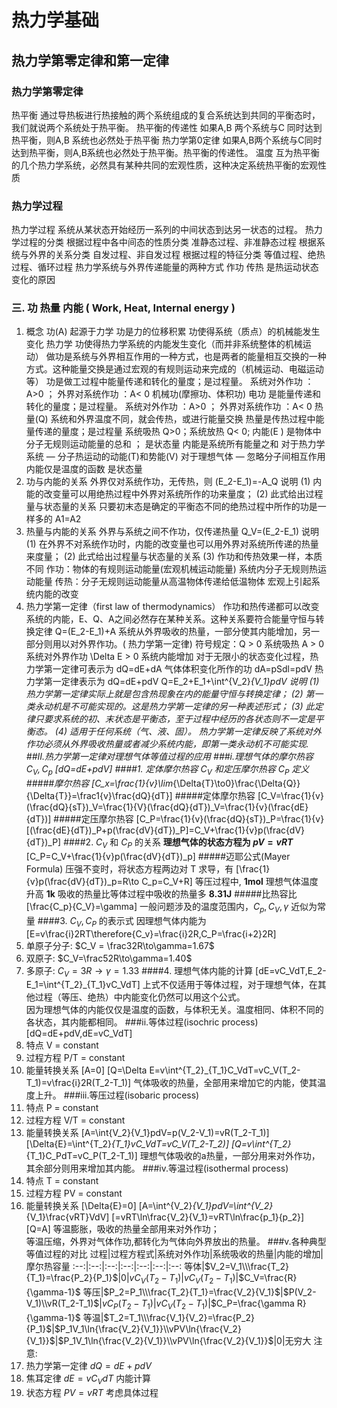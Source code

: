 # 热力学基础
## 热力学第零定律和第一定律
### 热力学第零定律
热平衡
  通过导热板进行热接触的两个系统组成的复合系统达到共同的平衡态时，我们就说两个系统处于热平衡。
热平衡的传递性
  如果A,B 两个系统与C 同时达到热平衡，则A,B  系统也必然处于热平衡
热力学第0定律
  如果A,B两个系统与C同时达到热平衡，则A,B系统也必然处于热平衡。热平衡的传递性。
温度
  互为热平衡的几个热力学系统，必然具有某种共同的宏观性质，这种决定系统热平衡的宏观性质
### 热力学过程
热力学过程
  系统从某状态开始经历一系列的中间状态到达另一状态的过程。
热力学过程的分类
  根据过程中各中间态的性质分类
    准静态过程、非准静态过程
  根据系统与外界的关系分类
    自发过程、非自发过程
  根据过程的特征分类
    等值过程、绝热过程、循环过程
热力学系统与外界传递能量的两种方式
    作功 传热 是热运动状态变化的原因
### 三. 功  热量  内能 ( Work,  Heat,  Internal energy )
1. 概念
功(A)
  起源于力学   功是力的位移积累 功使得系统（质点）的机械能发生变化
  热力学        功使得热力学系统的内能发生变化（而并非系统整体的机械运动）
  做功是系统与外界相互作用的一种方式，也是两者的能量相互交换的一种方式。这种能量交换是通过宏观的有规则运动来完成的（机械运动、电磁运动等）
  功是做工过程中能量传递和转化的量度；是过程量。
  系统对外作功 ： A>0 ；  外界对系统作功 ：A< 0
  机械功(摩擦功、体积功)   电功 是能量传递和转化的量度；是过程量。
  系统对外作功 ：A>0 ；  外界对系统作功 ：A< 0
热量(Q)
  系统和外界温度不同，就会传热，或进行能量交换
  热量是传热过程中能量传递的量度；是过程量
  系统吸热 Q>0；系统放热 Q< 0;
内能(E )
  是物体中分子无规则运动能量的总和 ； 是状态量
  内能是系统所有能量之和
  对于热力学系统  —  分子热运动的动能(T)和势能(V)
  对于理想气体  —  忽略分子间相互作用
  内能仅是温度的函数    是状态量
2. 功与内能的关系
外界仅对系统作功，无传热，则 (E_2-E_1)=-A_Q
说明
  (1) 内能的改变量可以用绝热过程中外界对系统所作的功来量度；
  (2) 此式给出过程量与状态量的关系
  只要初末态是确定的平衡态不同的绝热过程中所作的功是一样多的 A1=A2
3. 热量与内能的关系
外界与系统之间不作功，仅传递热量 Q_V=(E_2-E_1)
说明
  (1) 在外界不对系统作功时，内能的改变量也可以用外界对系统所传递的热量来度量；
  (2) 此式给出过程量与状态量的关系
  (3) 作功和传热效果一样，本质不同
  作功：物体的有规则运动能量(宏观机械运动能量) 系统内分子无规则热运动能量
  传热：分子无规则运动能量从高温物体传递给低温物体 宏观上引起系统内能的改变
4. 热力学第一定律（first law of thermodynamics）
作功和热传递都可以改变系统的内能，E、Q、A之间必然存在某种关系。这种关系要符合能量守恒与转换定律
Q=(E_2-E_1)+A
系统从外界吸收的热量，一部分使其内能增加，另一部分则用以对外界作功。( 热力学第一定律)
符号规定：Q > 0  系统吸热
          A > 0  系统对外界作功
         \Delta E > 0  系统内能增加
对于无限小的状态变化过程，热力学第一定律可表示为
dQ=dE+dA
气体体积变化所作的功
dA=pSdl=pdV
热力学第一定律表示为
dQ=dE+pdV
Q=E_2+E_1+\int^{V_2}_{V_1}pdV
说明
  (1) 热力学第一定律实际上就是包含热现象在内的能量守恒与转换定律；
  (2) 第一类永动机是不可能实现的。这是热力学第一定律的另一种表述形式；
  (3) 此定律只要求系统的初、末状态是平衡态，至于过程中经历的各状态则不一定是平衡态。
  (4) 适用于任何系统（气、液、固）。
热力学第一定律反映了系统对外作功必须从外界吸收热量或者减少系统内能，即第一类永动机不可能实现.
##II.热力学第一定律对理想气体等值过程的应用
###i.理想气体的摩尔热容 $C_V,C_p$
\[dQ=dE+pdV\]
####1. 定体摩尔热容 $C_V$ 和定压摩尔热容 $C_P$ 定义
#####摩尔热容
\[C_x=\frac{1}{v}\lim_{\Delta{T}\to0}\frac{\Delta{Q}}{\Delta{T}}=\frac1{v}\frac{dQ}{dT}\]
#####定体摩尔热容
\[C_V=\frac{1}{v}(\frac{dQ}{sT})_V=\frac{1}{V}(\frac{dQ}{dT})_V=\frac{1}{v}(\frac{dE}{dT})\]
#####定压摩尔热容
\[C_P=\frac{1}{v}(\frac{dQ}{sT})_P=\frac{1}{v}[(\frac{dE}{dT})_P+p(\frac{dV}{dT})_P]=C_V+\frac{1}{v}p(\frac{dV}{dT})_P\]
####2. $C_V$ 和 $C_P$ 的关系
**理想气体的状态方程为 $pV=vRT$**
\[C_P=C_V+\frac{1}{v}p(\frac{dV}{dT})_p\]
#####迈耶公式(Mayer Formula)
压强不变时，将状态方程两边对 T 求导，有
\[\frac{1}{v}p(\frac{dV}{dT})_p=R\to C_p=C_V+R\]
等压过程中, **1mol** 理想气体温度升高 **1k** 吸收的热量比等体过程中吸收的热量多 **8.31J**
#####比热容比
\[\frac{C_p}{C_V}=\gamma\]
一般问题涉及的温度范围内，$C_p,C_V,\gamma$ 近似为常量
####3. $C_V,C_P$ 的表示式
因理想气体内能为
\[E=v\frac{i}2RT\therefore{C_v}=\frac{i}2R,C_P=\frac{i+2}2R\]
1. 单原子分子: $C_V = \frac32R\to\gamma=1.67$
1. 双原子: $C_V=\frac52R\to\gamma=1.40$
1. 多原子: $C_V=3R\to\gamma=1.33$
####4. 理想气体内能的计算
\[dE=vC_VdT,E_2-E_1=\int^{T_2}_{T_1}vC_VdT\]
上式不仅适用于等体过程，对于理想气体，在其他过程（等压、绝热）中内能变化仍然可以用这个公式。<br>
因为理想气体的内能仅仅是温度的函数，与体积无关。温度相同、体积不同的各状态，其内能都相同。
###ii.等体过程(isochric process)
\[dQ=dE+pdV,dE=vC_VdT\]
1. 特点 V = constant
1. 过程方程 P/T = constant
1. 能量转换关系
\[A=0\]
\[Q=\Delta E=v\int^{T_2}_{T_1}C_VdT=vC_V(T_2-T_1)=v\frac{i}2R(T_2-T_1)\]
气体吸收的热量，全部用来增加它的内能，使其温度上升。
###iii.等压过程(isobaric process)
1. 特点 P = constant
1. 过程方程 V/T = constant
1. 能量转换关系
\[A=\int{V_2}{V_1}pdV=p(V_2-V_1)=vR(T_2-T_1)\]
\[\Delta{E}=\int^{T_2}_{T_1}vC_VdT=vC_V(T_2-T_2)\]
\[Q=v\int^{T_2}_{T_1}C_PdT=vC_P(T_2-T_1)\]
理想气体吸收的a热量，一部分用来对外作功，其余部分则用来增加其内能。
###iv.等温过程(isothermal process)
1. 特点 T = constant
1. 过程方程 PV = constant
1. 能量转换关系
\[\Delta{E}=0\]
\[A=\int^{V_2}_{V_1}pdV=\int^{V_2}_{V_1}\frac{vRT}VdV\]
\[=vRT\ln\frac{V_2}{V_1}=vRT\ln\frac{p_1}{p_2}\]
\[Q=A\]
等温膨胀，吸收的热量全部用来对外作功；<br>
等温压缩，外界对气体作功,都转化为气体向外界放出的热量。
###v.各种典型等值过程的对比
过程|过程方程式|系统对外作功|系统吸收的热量|内能的增加|摩尔热容量
:--:|:--:|:--:|:--:|:--:|:--:|:--:
等体|$V_2=V_1\\\frac{T_2}{T_1}=\frac{P_2}{P_1}$|0|$vC_V(T_2-T_1)$|$vC_V(T_2-T_1)$|$C_V=\frac{R}{\gamma-1}$
等压|$P_2=P_1\\\frac{T_2}{T_1}=\frac{V_2}{V_1}$|$P(V_2-V_1)\\vR(T_2-T_1)$|$vC_P(T_2-T_1)$|$vC_V(T_2-T_1)$|$C_P=\frac{\gamma R}{\gamma-1}$
等温|$T_2=T_1\\\frac{V_1}{V_2}=\frac{P_2}{P_1}$|$P_1V_1\ln{\frac{V_2}{V_1}}\\vPV\ln{\frac{V_2}{V_1}}$|$P_1V_1\ln{\frac{V_2}{V_1}}\\vPV\ln{\frac{V_2}{V_1}}$|0|无穷大
注意:
1. 热力学第一定律 $dQ=dE+pdV$
2. 焦耳定律 $dE=vC_VdT$  内能计算
3. 状态方程 $PV=vRT$ 考虑具体过程